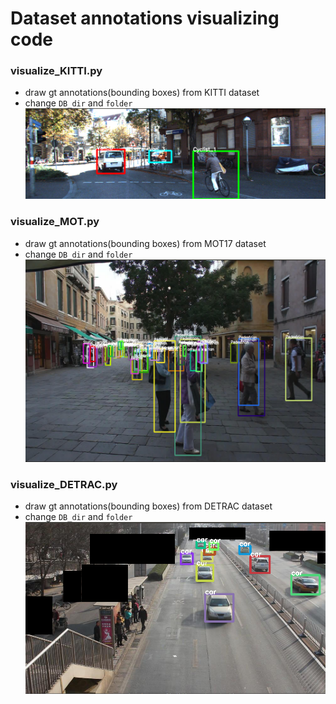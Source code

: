 # Dataset annotations visualizing code

### visualize_KITTI.py
- draw gt annotations(bounding boxes) from KITTI dataset
- change `DB_dir` and `folder`
![screensh](https://github.com/qjadud1994/Object_Tracking/blob/master/DB_visualize/example_KITTI.png)


### visualize_MOT.py
- draw gt annotations(bounding boxes) from MOT17 dataset
- change `DB_dir` and `folder`
![screensh](https://github.com/qjadud1994/Object_Tracking/blob/master/DB_visualize/example_MOT17.png)

### visualize_DETRAC.py
- draw gt annotations(bounding boxes) from DETRAC dataset
- change `DB_dir` and `folder`
![screensh](https://github.com/qjadud1994/Object_Tracking/blob/master/DB_visualize/example_DETRAC.png)
